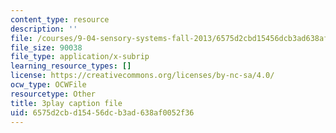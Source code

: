 ```yaml
---
content_type: resource
description: ''
file: /courses/9-04-sensory-systems-fall-2013/6575d2cbd15456dcb3ad638af0052f36_XTuXlXav78.vtt
file_size: 90038
file_type: application/x-subrip
learning_resource_types: []
license: https://creativecommons.org/licenses/by-nc-sa/4.0/
ocw_type: OCWFile
resourcetype: Other
title: 3play caption file
uid: 6575d2cb-d154-56dc-b3ad-638af0052f36
---
```

